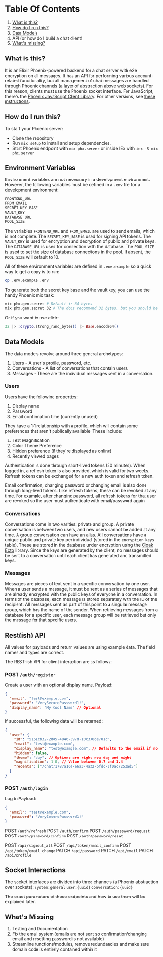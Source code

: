 # Table Of Contents

1. [What is this?](#what-is-this)
1. [How do I run this?](#how-do-i-run-this)
1. [Data Models](#data-models)
1. [API (or how do I build a chat client)](#api)
1. [What's missing?](#whats-missing)

## What is this?

It is an Elixir Phoenix-powered backend for a chat server with e2e encryption on all messages. It has an API for performing various account-related functionality, but all management of chat messages are handled through Phoenix channels (a layer of abstraction above web sockets). For this reason, clients must use the Phoenix socket interface. For JavaScript, there's the [Phoenix JavaScript Client Library](https://www.npmjs.com/package/phoenix). For other versions, see [these instructions](https://hexdocs.pm/phoenix/writing_a_channels_client.html).

## How do I run this?

To start your Phoenix server:

- Clone the repository
- Run `mix setup` to install and setup dependencies.
- Start Phoenix endpoint with `mix phx.server` or inside IEx with `iex -S mix phx.server`

## Environment Variables

Environment variables are not necessary in a development environment. However, the following variables must be defined in a `.env` file for a development environment:

```bash
FRONTEND_URL
FROM_EMAIL
SECRET_KEY_BASE
VAULT_KEY
DATABASE_URL
POOL_SIZE
```

The variables `FRONTEND_URL` and `FROM_EMAIL` are used to send emails, which is not complete. The `SECRET_KEY_BASE` is used for signing API tokens. The `VAULT_KEY` is used for encryption and decryption of public and private keys. The `DATABASE_URL` is used for connection with the database. The `POOL_SIZE` is used to set the size of database connections in the pool. If absent, the `POOL_SIZE` will default to 10.

All of these environment variables are defined in `.env.example` so a quick way to get a copy is to run:

```bash
cp .env.example .env
```

To generate both the secret key base and the vault key, you can use the handy Phoenix mix task:

```bash
mix phx.gen.secret # Default is 64 bytes
mix phx.gen.secret 32 # The docs recommend 32 bytes, but you should be able to specify longer
```

Or if you want to use elixir:

```elixir
32 |> :crypto.strong_rand_bytes() |> Base.encode64()
```

## Data Models

The data models revolve around three general archetypes:

1. Users - A user's profile, password, etc.
2. Conversations - A list of conversations that contain users.
3. Messages - These are the individual messages sent in a conversation.

### Users

Users have the following properties:

1. Display name
2. Password
3. Email confirmation time (currently unused)

They have a 1:1 relationship with a profile, which will contain some preferences that aren't publically available. These include:

1. Text Magnification
2. Color Theme Preference
3. Hidden preference (if they're displayed as online)
4. Recently viewed pages

Authentication is done through short-lived tokens (30 minutes). When logged in, a refresh token is also provided, which is valid for two weeks. Refresh tokens can be exchanged for a new auth token and refresh token.

Email confirmation, changing password or changing email is also done through long-lived tokens. Like refresh tokens, these can be revoked at any time. For example, after changing password, all refresh tokens for that user are revoked so the user must authenticate with email/password again.

### Conversations

Conversations come in two varities: private and group. A private conversation is between two users, and new users cannot be added at any time. A group conversation can have an alias. All conversations have a unique public and private key per individual (stored in the `encryption_keys` table). These are stored in the database under encryption using the [Cloak Ecto](https://hexdocs.pm/cloak_ecto/readme.html) library. Since the keys are generated by the client, no messages should be sent to a conversation until each client has generated and transmitted keys.

### Messages

Messages are pieces of text sent in a specific conversation by one user. When a user sends a message, it must be sent as a series of messages that are already encrypted with the public keys of everyone in a conversation. In terms of the database, each message is stored separately with the ID of the recipient. All messages sent as part of this point to a singular message group, which has the name of the sender. When retrieving messages from a database for a specific user, each message group will be retrieved but only the message for that specific users.

## Rest(ish) API

All values for payloads and return values are using example data. The field names and types are correct.

The REST-ish API for client interaction are as follows:

### POST `/auth/register`

Create a user with an optional display name.
Payload:

```json
{
  "email": "test@example.com",
  "password": "VerySecurePassword1!",
  "display_name": "My Cool Name" // Optional
}
```

If successful, the following data will be returned:

```json
{
  "user": {
    "id": "5161cb32-2d85-4846-897d-10c336ce701c",
    "email": "test@example.com",
    "display_name": "test@example.com", // Defaults to the email if no display name is given
    "hidden": false,
    "theme": "day", // Options are right now day and night
    "magnification": 1.0, // Value between 0.7 and 1.4
    "recents": ["/chat/1787a16a-e6a3-4a22-bfdc-0f0ac7253ad5"]
  }
}
```

### POST `/auth/login`

Log in
Payload:

```json
{
  "email": "test@example.com",
  "password": "VerySecurePassword1!"
}
```

<!-- TODO -->

POST `/auth/refresh`
POST `/auth/confirm`
POST `/auth/password/request`
POST `/auth/password/confirm`
POST `/auth/password/reset`

POST `/api/signout_all`
POST `/api/token/email_confirm`
POST `/api/token/email_change`
PATCH `/api/password`
PATCH `/api/email`
PATCH `/api/profile`

## Socket Interactions

<!-- TODO -->

The socket interfaces are divided into three channels (a Phoenix abstraction over sockets):
`system:general`
`user:{uuid}`
`conversation:{uuid}`

The exact parameters of these endpoints and how to use them will be explained later.

## What's Missing

1. Testing and Documentation
2. Fix the email system (emails are not sent so confirmation/changing email and resetting password is not available)
3. Streamline functions/modules, remove redundancies and make sure domain code is entirely contained within it
